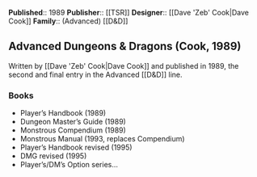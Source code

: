 **Published**:: 1989
**Publisher**:: [[TSR]]
**Designer**:: [[Dave 'Zeb' Cook|Dave Cook]]
**Family**:: (Advanced) [[D&D]]

## Advanced Dungeons & Dragons (Cook, 1989)

Written by [[Dave 'Zeb' Cook|Dave Cook]] and published in 1989, the second and final entry in the Advanced [[D&D]] line.

### Books

- Player’s Handbook (1989)
- Dungeon Master’s Guide (1989)
- Monstrous Compendium (1989)
- Monstrous Manual (1993, replaces Compendium)
- Player’s Handbook revised (1995)
- DMG revised (1995)
- Player’s/DM’s Option series…